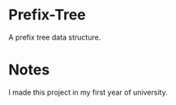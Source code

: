 # Prefix-Tree

A prefix tree data structure.

# Notes

I made this project in my first year of university.
